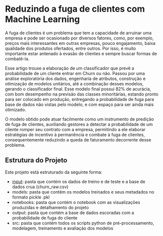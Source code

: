 # Reduzindo a fuga de clientes com Machine Learning

A fuga de clientes é um problema que tem a capacidade de arruinar uma empresa e pode ser ocasionado por diversos fatores, como, por exemplo, preços mais interessantes em outras empresas, pouco engajamento, baixa qualidade dos produtos ofertados, entre outros. Por isso, é muito importante estar antenado à evasão de clientes e sempre buscar formas de combatê-la.

Esse artigo trouxe a elaboração de um classificador que prevê a probabilidade de um cliente entrar em Churn ou não. Passou por uma análise exploratória dos dados, engenharia de atributos, construção e otimização de modelos unitários, até a combinação desses modelos, gerando o classificador final. Esse modelo final possui 82% de acurácia, com bom desempenho na previsão das classes minoritárias, estando pronto para ser colocado em produção, entregando a probabilidade de fuga para base de dados não vistas pelo modelo, e com espaço para ser ainda mais otimizado.

O modelo obtido pode atuar facilmente como um instrumento de predição de fuga de clientes, auxiliando gestores a detectar a probabilidade de um cliente romper seu contrato com a empresa, permitindo a ele elaborar estratégias de incentivo à permanência e combate à fuga de clientes, consequentemente reduzindo a queda de faturamento decorrente desse problema.

## Estrutura do Projeto

Este projeto está estruturado da seguinte forma:

* [input](./input): pasta que contém os dados de treino e de teste e a base de dados crua (churn_raw.csv)
* models: pasta que contém os modelos treinados e seus metadados no formato pickle .pkl
* notebooks: pasta que contém o notebook com as visualizações produzidas e detalhamento do projeto
* output: pasta que contém a base de dados escoradas com a probabilidade de fuga do cliente
* src: pasta que contém todos os scripts python de pré-processamento, modelagem, treinamento e avaliação dos modelos

